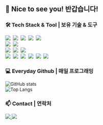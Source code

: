 ## 👋 Nice to see you! 반갑습니다! 

<h3 align="left">🛠️ Tech Stack & Tool | 보유 기술 & 도구</h3>
<!-- Programming Languages & Libraries & 시각화 -->
<div align="left">
  <img src="https://img.shields.io/badge/python-3670A0?style=for-the-badge&logo=python&logoColor=ffdd54" />&nbsp;
  <img src="https://img.shields.io/badge/pandas-150458.svg?style=for-the-badge&logo=pandas&logoColor=white" />&nbsp;
  <img src="https://img.shields.io/badge/numpy-4d77cf.svg?style=for-the-badge&logo=numpy&logoColor=white" />&nbsp;
  <img src="https://img.shields.io/badge/Matplotlib-11557c.svg?style=for-the-badge&logo=Matplotlib&logoColor=white" />&nbsp;
  <img src="https://img.shields.io/badge/Streamlit-FF4B4B?style=for-the-badge&logo=streamlit&logoColor=white" />&nbsp;
</div>

<!-- Databases & Big Data Tools -->
<div align="left">
  <img src="https://img.shields.io/badge/mysql-4479A1?style=for-the-badge&logo=mysql&logoColor=white" />&nbsp;
  <img src="https://img.shields.io/badge/bigquery-4285F4?style=for-the-badge&logo=google-bigquery&logoColor=white" />&nbsp;
</div>

<!-- AI & 머신러닝 Tools -->
<div align="left">
  <img src="https://img.shields.io/badge/openai-412991?style=for-the-badge&logo=openai&logoColor=white" />&nbsp;
  <img src="https://img.shields.io/badge/torch-EE4C2C?style=for-the-badge&logo=pytorch&logoColor=white" />&nbsp;
  <img src="https://img.shields.io/badge/scikit_learn-F7931E?style=for-the-badge&logo=scikit-learn&logoColor=white" />&nbsp;
</div>

<!-- Version Control & Development Tools -->
<div align="left">
  <img src="https://img.shields.io/badge/git-F05033.svg?style=for-the-badge&logo=git&logoColor=white" />&nbsp;
  <img src="https://img.shields.io/badge/github-181717.svg?style=for-the-badge&logo=github&logoColor=white" />&nbsp;
  <img src="https://img.shields.io/badge/Notion-F3F3F3.svg?style=for-the-badge&logo=notion&logoColor=black" />&nbsp;
  <img src="https://img.shields.io/badge/VSCode-007ACC?style=for-the-badge&logo=visual-studio-code&logoColor=white" />&nbsp;
  <img src="https://img.shields.io/badge/jupyter-2C2C32.svg?style=for-the-badge&logo=jupyter&logoColor=F37726" />&nbsp;
  <img src="https://img.shields.io/badge/Colab-F9AB00?style=for-the-badge&logo=google-colab&logoColor=white" />&nbsp;
</div>


<h3 align="left">💻 Everyday Github | 매일 프로그래밍</h3>
<div align="left">
  
![GitHub stats](https://github-readme-stats.vercel.app/api?username=sung-hwan-new&show_icons=true&theme=solarized-light&icon_color=4CAF50&text_color=000000&bg_color=FFFFFF)
<br>
![Top Langs](https://github-readme-stats.vercel.app/api/top-langs/?username=sung-hwan-new&layout=compact)


<h3 align="left">📫 Contact | 연락처 </h3>
<div align="left">
  <a href="https://velog.io/@sung_hwan_new/">
    <img src="https://img.shields.io/badge/Velog-1EBC8F?style=for-the-badge&logo=velog&logoColor=white" />
  </a>
  <a href="mailto:sung.hwan.new@gmail.com">
    <img src="https://img.shields.io/badge/sung.hwan.new@gmail.com-D14836?style=for-the-badge&logo=gmail&logoColor=white"/>
  </a>
</div>



